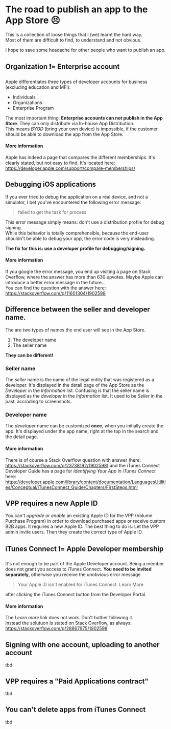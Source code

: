 # The road to publish an app to the App Store 😣

This is a collection of loose things that I (we) learnt the hard way.  
Most of them are difficult to find, to understand and not obvious.

I hope to save some headache for other people who want to publish an app.

## Organization ❗️= Enterprise account

Apple differentiates three types of developer accounts for business (excluding education and MFi):

* Individuals
* Organizations
* Enterprise Program

The most important thing: **Enterprise accounts can not publish in the App Store**. They can only distribute via In-house App Distribution.  
This means *BYOD* (bring your own device) is impossible, if the customer should be able to download the app from the App Store.

#### More information

Apple has indeed a page that compares the different memberships. It's clearly stated, but not easy to find.
It's located here: https://developer.apple.com/support/compare-memberships/

## Debugging iOS applications

If you ever tried to debug the application on a real device, and not a simulator, I bet you've encountered the following error message:
> failed to get the task for process <xyz>

This error message simply means: don't use a distribution profile for debug signing.  
While this behavior is totally comprehensible, because the end-user shouldn't be able to debug your app, the error code is very misleading.

**The fix for this is: use a developer profile for debugging/signing.**

#### More information

If you google the error message, you end up visiting a page on Stack Overflow, where the answer has more than 630 upvotes. Maybe Apple can introduce a better error message in the future...  
You can find the question with the answer here: https://stackoverflow.com/q/11601304/1902598

## Difference between the seller and developer name.

The are two types of names the end user will see in the App Store.  
1. The developer name
2. The seller name

**They can be different!**  

### Seller name
The *seller* name is the name of the legal entity that was registered as a developer. It's displayed in the detail page of the App Store as the *Developer* in the *Information* list. Confusing is that the seller name is displayed as the *developer* in the *Information* list. It used to be *Seller* in the past, accroding to screenshots.

### Developer name
The *developer* name can be customized **once**, when you initially create the app. It's displayed under the app name, right at the top in the search and the detail page.

#### More information

There is of course a Stack Overflow question with answer (here: https://stackoverflow.com/q/23738192/1902598) and the iTunes Connect Developer Guide has a page for *Identifying Your App in iTunes Connect* here: https://developer.apple.com/library/content/documentation/LanguagesUtilities/Conceptual/iTunesConnect_Guide/Chapters/FirstSteps.html

## VPP requires a new Apple ID

You can't *upgrade* or *enable* an existing Apple ID for the VPP (Volume Purchase Program) in order to download purchased apps or receive custom B2B apps. It requires a new Apple ID. The best thing to do is: Let the VPP admin invite users. Then they create the correct type of Apple ID.

## iTunes Connect ❗️= Apple Developer membership

It's not enough to be part of the Apple Developer account. Being a member does not grant you access to iTunes Connect. **You need to be invited separately**, otherwise you receive the unobvious error message

> Your Apple ID isn't enabled for iTunes Connect. Learn More

after clicking the iTunes Connect button from the Developer Portal.

#### More information

The *Learn more* link does not work. Don't bother following it.  
Instead the solutuon is stated on Stack Overflow, as always: https://stackoverflow.com/q/28867975/1902598

## Signing with one account, uploading to another account

tbd

## VPP requires a "Paid Applications contract"

tbd

## You can't delete apps from iTunes Connect

tbd
